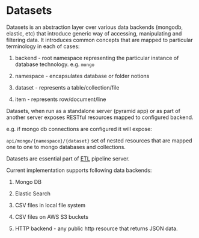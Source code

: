 # Datasets

Datasets is an abstraction layer over various data backends (mongodb, elastic, etc) that introduce generic way of accessing, manipulating and filtering data. It introduces common concepts that are mapped to particular terminology in each of cases:

1. backend - root namespace representing the particular instance of database technology. e.g. `mongo`

2. namespace - encapsulates database or folder notions

3. dataset - represents a table/collection/file

4. item - represents row/document/line



Datasets, when run as a standalone server (pyramid app) or as part of another server exposes RESTful resources mapped to configured backend.

e.g. if mongo db connections are configured it will expose:

`api/mongo/{namespace}/{dataset}`  set of nested resources that are mapped one to one to mongo databases and collections.



Datasets are essential part of [ETL](https://github.com/vahana/etl) pipeline server. 

Current implementation supports following data backends:

1. Mongo DB

2. Elastic Search

3. CSV files in local file system

4. CSV files on AWS S3 buckets

5. HTTP backend - any public http resource that returns JSON data.

